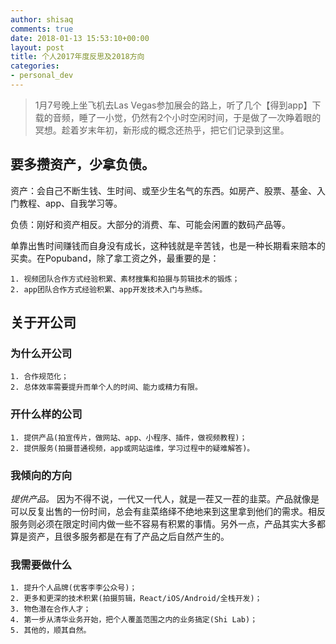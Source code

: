 ```yaml
---
author: shisaq
comments: true
date: 2018-01-13 15:53:10+00:00
layout: post
title: 个人2017年度反思及2018方向
categories:
- personal_dev
---
```


> 1月7号晚上坐飞机去Las Vegas参加展会的路上，听了几个【得到app】下载的音频，睡了一小觉，仍然有2个小时空闲时间，于是做了一次睁着眼的冥想。趁着岁末年初，新形成的概念还热乎，把它们记录到这里。

## 要多攒资产，少拿负债。

资产：会自己不断生钱、生时间、或至少生名气的东西。如房产、股票、基金、入门教程、app、自我学习等。

负债：刚好和资产相反。大部分的消费、车、可能会闲置的数码产品等。

单靠出售时间赚钱而自身没有成长，这种钱就是辛苦钱，也是一种长期看来赔本的买卖。在Popuband，除了拿工资之外，最重要的是：

    1. 视频团队合作方式经验积累、素材搜集和拍摄与剪辑技术的锻炼；
    2. app团队合作方式经验积累、app开发技术入门与熟练。

## 关于开公司

### 为什么开公司

    1. 合作规范化；
    2. 总体效率需要提升而单个人的时间、能力或精力有限。

### 开什么样的公司

    1. 提供产品(拍宣传片，做网站、app、小程序、插件，做视频教程)；
    2. 提供服务(拍摄普通视频，app或网站运维，学习过程中的疑难解答)。

### 我倾向的方向

*提供产品。* 因为不得不说，一代又一代人，就是一茬又一茬的韭菜。产品就像是可以反复出售的一份时间，总会有韭菜络绎不绝地来到这里拿到他们的需求。相反服务则必须在限定时间内做一些不容易有积累的事情。另外一点，产品其实大多都算是资产，且很多服务都是在有了产品之后自然产生的。

### 我需要做什么

    1. 提升个人品牌(优客李李公众号)；
    2. 更多和更深的技术积累(拍摄剪辑，React/iOS/Android/全栈开发)；
    3. 物色潜在合作人才；
    4. 第一步从清华业务开始，把个人覆盖范围之内的业务搞定(Shi Lab)；
    5. 其他的，顺其自然。
